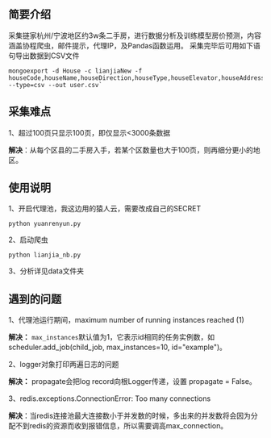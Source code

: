 ## 简要介绍
采集链家杭州/宁波地区约3w条二手房，进行数据分析及训练模型房价预测，内容涵盖协程爬虫，邮件提示，代理IP，及Pandas函数运用。
采集完毕后可用如下语句导出数据到CSV文件
```
mongoexport -d House -c lianjiaNew -f houseCode,houseName,houseDirection,houseType,houseElevator,houseAddress,houseDistrict,houseRegion,houseFloor,houseSize,houseStatus,houseUnitPrice,houseAllPrice,houseYear,Latitude,Longitude --type=csv --out user.csv`
```

## 采集难点
1、超过100页只显示100页，即仅显示<3000条数据

**解决**：从每个区县的二手房入手，若某个区数量也大于100页，则再细分更小的地区。

## 使用说明
1、开启代理池，我这边用的猿人云，需要改成自己的SECRET
```
python yuanrenyun.py
```
2、启动爬虫
```
python lianjia_nb.py
```
3、分析详见data文件夹

## 遇到的问题
1、代理池运行期间，maximum number of running instances reached (1)

**解决：** `max_instances`默认值为1，它表示id相同的任务实例数，如scheduler.add_job(child_job, max_instances=10, id="example")。

2、logger对象打印两遍日志的问题

**解决：** propagate会把log record向根Logger传递，设置 propagate = False。

3、redis.exceptions.ConnectionError: Too many connections 

**解决**：当redis连接池最大连接数小于并发数的时候，多出来的并发数将会因为分配不到redis的资源而收到报错信息，所以需要调高max_connection。


